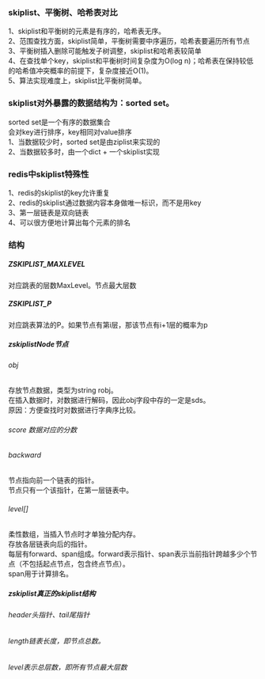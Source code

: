 ### skiplist、平衡树、哈希表对比
1、skiplist和平衡树的元素是有序的，哈希表无序。  
2、范围查找方面，skiplist简单，平衡树需要中序遍历，哈希表要遍历所有节点  
3、平衡树插入删除可能触发子树调整，skiplist和哈希表较简单  
4、在查找单个key，skiplist和平衡树时间复杂度为O(log n)；哈希表在保持较低的哈希值冲突概率的前提下，复杂度接近O(1)。  
5、算法实现难度上，skiplist比平衡树简单。  
### skiplist对外暴露的数据结构为：sorted set。
sorted set是一个有序的数据集合  
会对key进行排序，key相同对value排序  
1、当数据较少时，sorted set是由ziplist来实现的  
2、当数据较多时，由一个dict + 一个skiplist实现
### redis中skiplist特殊性
1、redis的skiplist的key允许重复  
2、redis的skiplist通过数据内容本身做唯一标识，而不是用key  
3、第一层链表是双向链表  
4、可以很方便地计算出每个元素的排名
### 结构
##### ZSKIPLIST_MAXLEVEL
对应跳表的层数MaxLevel。节点最大层数  
##### ZSKIPLIST_P
对应跳表算法的P。如果节点有第i层，那该节点有i+1层的概率为p
##### zskiplistNode节点
###### obj
存放节点数据，类型为string robj。  
在插入数据时，对数据进行解码，因此obj字段中存的一定是sds。  
原因：方便查找时对数据进行字典序比较。
###### score 数据对应的分数
###### backward
节点指向前一个链表的指针。  
节点只有一个该指针，在第一层链表中。
###### level[] 
柔性数组，当插入节点时才单独分配内存。  
存放各层链表向后的指针。  
每层有forward、span组成。forward表示指针、span表示当前指针跨越多少个节点（不包括起点节点，包含终点节点）。  
span用于计算排名。
##### zskiplist真正的skiplist结构
###### header头指针、tail尾指针
###### length链表长度，即节点总数。
###### level表示总层数，即所有节点最大层数
